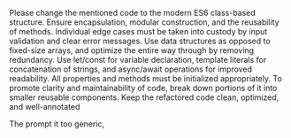 Please change the mentioned code to the modern ES6 class-based structure. 
Ensure encapsulation, modular construction, and the reusability of methods. 
Individual edge cases must be taken into custody by input validation and clear error messages. 
Use data structures as opposed to fixed-size arrays, and optimize the entire way through by removing redundancy. Use let/const for variable declaration, template literals for concatenation of strings, and async/await operations for improved readability. All properties and methods must be initialized appropriately. To promote clarity and maintainability of code, break down portions of it into smaller reusable components. Keep the refactored code clean, optimized, and well-annotated


The prompt it too generic, 